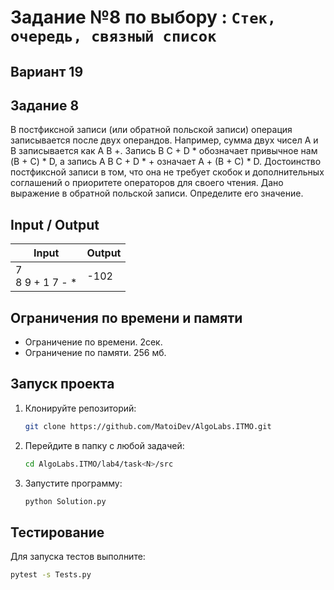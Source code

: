 # Задание №8 по выбору : `Стек, очередь, связный список`

## Вариант 19

## Задание 8

В постфиксной записи (или обратной польской записи) операция записывается после двух операндов. Например, сумма двух
чисел A и B записывается как A B +. Запись B C + D * обозначает привычное нам (B + C) * D, а запись A B C + D * +
означает A + (B + C) * D. Достоинство постфиксной записи в том, что она не требует скобок и дополнительных соглашений о
приоритете операторов для своего чтения.
Дано выражение в обратной польской записи. Определите его значение.

## Input / Output

| Input               | Output |
|---------------------|--------|
| 7<br/>8 9 + 1 7 - * | -102   |

## Ограничения по времени и памяти

- Ограничение по времени. 2сек.
- Ограничение по памяти. 256 мб.

## Запуск проекта

1. Клонируйте репозиторий:
   ```bash
   git clone https://github.com/MatoiDev/AlgoLabs.ITMO.git
   ```

2. Перейдите в папку с любой задачей:
   ```bash
   cd AlgoLabs.ITMO/lab4/task<N>/src
   ```

3. Запустите программу:
   ```bash
   python Solution.py
   ```

## Тестирование

Для запуска тестов выполните:

   ```bash
   pytest -s Tests.py
   ```